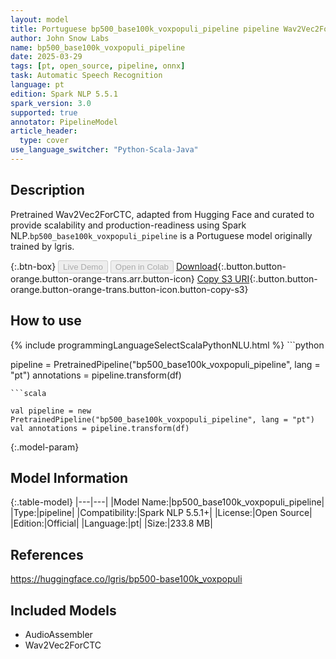 ```yaml
---
layout: model
title: Portuguese bp500_base100k_voxpopuli_pipeline pipeline Wav2Vec2ForCTC from lgris
author: John Snow Labs
name: bp500_base100k_voxpopuli_pipeline
date: 2025-03-29
tags: [pt, open_source, pipeline, onnx]
task: Automatic Speech Recognition
language: pt
edition: Spark NLP 5.5.1
spark_version: 3.0
supported: true
annotator: PipelineModel
article_header:
  type: cover
use_language_switcher: "Python-Scala-Java"
---
```


## Description

Pretrained Wav2Vec2ForCTC, adapted from Hugging Face and curated to provide scalability and production-readiness using Spark NLP.`bp500_base100k_voxpopuli_pipeline` is a Portuguese model originally trained by lgris.

{:.btn-box}
<button class="button button-orange" disabled>Live Demo</button>
<button class="button button-orange" disabled>Open in Colab</button>
[Download](https://s3.amazonaws.com/auxdata.johnsnowlabs.com/public/models/bp500_base100k_voxpopuli_pipeline_pt_5.5.1_3.0_1743216163177.zip){:.button.button-orange.button-orange-trans.arr.button-icon}
[Copy S3 URI](s3://auxdata.johnsnowlabs.com/public/models/bp500_base100k_voxpopuli_pipeline_pt_5.5.1_3.0_1743216163177.zip){:.button.button-orange.button-orange-trans.button-icon.button-copy-s3}

## How to use



<div class="tabs-box" markdown="1">
{% include programmingLanguageSelectScalaPythonNLU.html %}
```python

pipeline = PretrainedPipeline("bp500_base100k_voxpopuli_pipeline", lang = "pt")
annotations =  pipeline.transform(df)   

```
```scala

val pipeline = new PretrainedPipeline("bp500_base100k_voxpopuli_pipeline", lang = "pt")
val annotations = pipeline.transform(df)

```
</div>

{:.model-param}
## Model Information

{:.table-model}
|---|---|
|Model Name:|bp500_base100k_voxpopuli_pipeline|
|Type:|pipeline|
|Compatibility:|Spark NLP 5.5.1+|
|License:|Open Source|
|Edition:|Official|
|Language:|pt|
|Size:|233.8 MB|

## References

https://huggingface.co/lgris/bp500-base100k_voxpopuli

## Included Models

- AudioAssembler
- Wav2Vec2ForCTC